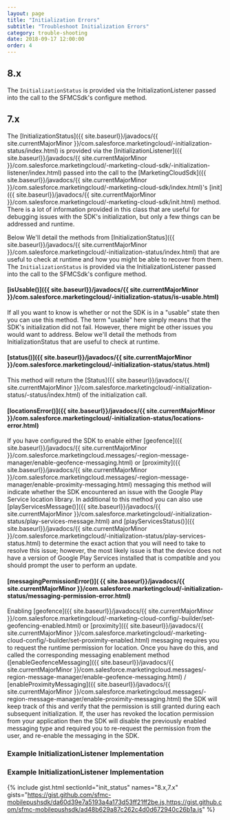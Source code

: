 ```yaml
---
layout: page
title: "Initialization Errors"
subtitle: "Troubleshoot Initialization Errors"
category: trouble-shooting
date: 2018-09-17 12:00:00
order: 4
---
```

## 8.x
The `InitializationStatus` is provided via the InitializationListener passed into the call to the SFMCSdk's configure method.

## 7.x
The [InitializationStatus]({{ site.baseurl}}/javadocs/{{ site.currentMajorMinor }}/com.salesforce.marketingcloud/-initialization-status/index.html) is provided via the [InitializationListener]({{ site.baseurl}}/javadocs/{{ site.currentMajorMinor }}/com.salesforce.marketingcloud/-marketing-cloud-sdk/-initialization-listener/index.html) passed into the call to the [MarketingCloudSdk]({{ site.baseurl}}/javadocs/{{ site.currentMajorMinor }}/com.salesforce.marketingcloud/-marketing-cloud-sdk/index.html)'s [init]({{ site.baseurl}}/javadocs/{{ site.currentMajorMinor }}/com.salesforce.marketingcloud/-marketing-cloud-sdk/init.html) method.  There is a lot of information provided in this class that are useful for debugging issues with the SDK's initialization, but only a few things can be addressed and runtime.

Below We'll detail the methods from [InitializationStatus]({{ site.baseurl}}/javadocs/{{ site.currentMajorMinor }}/com.salesforce.marketingcloud/-initialization-status/index.html) that are useful to check at runtime and how you might be able to recover from them.
The `InitializationStatus` is provided via the InitializationListener passed into the call to the SFMCSdk's configure method.

#### [isUsable()]({{ site.baseurl}}/javadocs/{{ site.currentMajorMinor }}/com.salesforce.marketingcloud/-initialization-status/is-usable.html)

If all you want to know is whether or not the SDK is in a "usable" state then you can use this method.  The term "usable" here simply means that the SDK's initialization did not fail.  However, there might be other issues you would want to address.
Below we'll detail the methods from InitializationStatus that are useful to check at runtime.

#### [status()]({{ site.baseurl}}/javadocs/{{ site.currentMajorMinor }}/com.salesforce.marketingcloud/-initialization-status/status.html)

This method will return the [Status]({{ site.baseurl}}/javadocs/{{ site.currentMajorMinor }}/com.salesforce.marketingcloud/-initialization-status/-status/index.html) of the initialization call.

#### [locationsError()]({{ site.baseurl}}/javadocs/{{ site.currentMajorMinor }}/com.salesforce.marketingcloud/-initialization-status/locations-error.html)

If you have configured the SDK to enable either [geofence]({{ site.baseurl}}/javadocs/{{ site.currentMajorMinor }}/com.salesforce.marketingcloud.messages/-region-message-manager/enable-geofence-messaging.html) or [proximity]({{ site.baseurl}}/javadocs/{{ site.currentMajorMinor }}/com.salesforce.marketingcloud.messages/-region-message-manager/enable-proximity-messaging.html) messaging this method will indicate whether the SDK encountered an issue with the Google Play Service location library.  In additional to this method you can also use [playServicesMessage()]({{ site.baseurl}}/javadocs/{{ site.currentMajorMinor }}/com.salesforce.marketingcloud/-initialization-status/play-services-message.html) and [playServicesStatus()]({{ site.baseurl}}/javadocs/{{ site.currentMajorMinor }}/com.salesforce.marketingcloud/-initialization-status/play-services-status.html) to determine the exact action that you will need to take to resolve this issue; however, the most likely issue is that the device does not have a version of Google Play Services installed that is compatible and you should prompt the user to perform an update.

#### [messagingPermissionError()]( {{ site.baseurl}}/javadocs/{{ site.currentMajorMinor }}/com.salesforce.marketingcloud/-initialization-status/messaging-permission-error.html)

Enabling [geofence]({{ site.baseurl}}/javadocs/{{ site.currentMajorMinor }}/com.salesforce.marketingcloud/-marketing-cloud-config/-builder/set-geofencing-enabled.html) or [proximity]({{ site.baseurl}}/javadocs/{{ site.currentMajorMinor }}/com.salesforce.marketingcloud/-marketing-cloud-config/-builder/set-proximity-enabled.html)  messaging requires you to request the runtime permission for location.  Once you have do this, and called the corresponding messaging enablement method ([enableGeofenceMessaging]({{ site.baseurl}}/javadocs/{{ site.currentMajorMinor }}/com.salesforce.marketingcloud.messages/-region-message-manager/enable-geofence-messaging.html) / [enableProximityMessaging]({{ site.baseurl}}/javadocs/{{ site.currentMajorMinor }}/com.salesforce.marketingcloud.messages/-region-message-manager/enable-proximity-messaging.html) the SDK will keep track of this and verify that the permission is still granted during each subsequent initialization.  If, the user has revoked the location permission from your application then the SDK will disable the previously enabled messaging type and required you to re-request the permission from the user, and re-enable the messaging in the SDK.

### Example InitializationListener Implementation

### Example InitializationListener Implementation

{% include gist.html sectionId="init_status" names="8.x,7.x" gists="https://gist.github.com/sfmc-mobilepushsdk/da60d39e7a5193a4a173d53ff21ff2be.js,https://gist.github.com/sfmc-mobilepushsdk/ad48b629a87c262c4d0d672940c26b1a.js" %}
